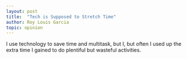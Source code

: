 ```yaml
---
layout: post
title:  "Tech is Supposed to Stretch Time"
author: Roy Louis Garcia
topic: opinion
---
```


I use technology to save time and multitask, but I, but often I used up the extra time I gained to do plentiful but wasteful activities.
